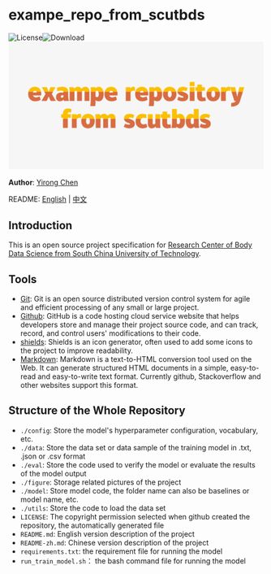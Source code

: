 # exampe_repo_from_scutbds
![License](https://img.shields.io/github/license/scut-bds/exampe_repo_from_scutbds)![Download](https://img.shields.io/github/downloads/scut-bds/exampe_repo_from_scutbds/total)
![logo](./figure/logo.png)


**Author**: [Yirong Chen](https://github.com/scutcyr)

README: [English](https://github.com/scut-bds/exampe_repo_from_scutbds/blob/main/README.md) | [中文](https://github.com/scut-bds/exampe_repo_from_scutbds/blob/main/README-zh.md)

## Introduction
This is an open source project specification for [Research Center of Body Data Science from South China University of Technology](https://github.com/scut-bds).

## Tools
* [Git](https://git-scm.com/): Git is an open source distributed version control system for agile and efficient processing of any small or large project.
* [Github](https://github.com): GitHub is a code hosting cloud service website that helps developers store and manage their project source code, and can track, record, and control users' modifications to their code.
* [shields](https://shields.io/): Shields is an icon generator, often used to add some icons to the project to improve readability.
* [Markdown](http://www.markdown.cn/): Markdown is a text-to-HTML conversion tool used on the Web. It can generate structured HTML documents in a simple, easy-to-read and easy-to-write text format. Currently github, Stackoverflow and other websites support this format.

## Structure of the Whole Repository
+ ```./config```: Store the model's hyperparameter configuration, vocabulary, etc.
+ ```./data```: Store the data set or data sample of the training model in .txt, .json or .csv format
+ ```./eval```: Store the code used to verify the model or evaluate the results of the model output
+ ```./figure```: Storage related pictures of the project
+ ```./model```: Store model code, the folder name can also be baselines or model name, etc.
+ ```./utils```: Store the code to load the data set
+ ```LICENSE```: The copyright permission selected when github created the repository, the automatically generated file
+ ```README.md```: English version description of the project
+ ```README-zh.md```: Chinese version description of the project
+ ```requirements.txt```: the requirement file for running the model
+ ```run_train_model.sh```： the bash command file for running the model




